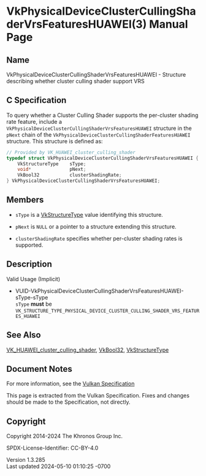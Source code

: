 # VkPhysicalDeviceClusterCullingShaderVrsFeaturesHUAWEI(3) Manual Page

## Name

VkPhysicalDeviceClusterCullingShaderVrsFeaturesHUAWEI - Structure
describing whether cluster culling shader support VRS



## <a href="#_c_specification" class="anchor"></a>C Specification

To query whether a Cluster Culling Shader supports the per-cluster
shading rate feature, include a
`VkPhysicalDeviceClusterCullingShaderVrsFeaturesHUAWEI` structure in the
`pNext` chain of the
`VkPhysicalDeviceClusterCullingShaderFeaturesHUAWEI` structure. This
structure is defined as:

``` c
// Provided by VK_HUAWEI_cluster_culling_shader
typedef struct VkPhysicalDeviceClusterCullingShaderVrsFeaturesHUAWEI {
    VkStructureType    sType;
    void*              pNext;
    VkBool32           clusterShadingRate;
} VkPhysicalDeviceClusterCullingShaderVrsFeaturesHUAWEI;
```

## <a href="#_members" class="anchor"></a>Members

- `sType` is a [VkStructureType](https://registry.khronos.org/vulkan/specs/1.3-extensions/man/html/VkStructureType.html) value identifying
  this structure.

- `pNext` is `NULL` or a pointer to a structure extending this
  structure.

- <span id="features-clusterShadingRate"></span> `clusterShadingRate`
  specifies whether per-cluster shading rates is supported.

## <a href="#_description" class="anchor"></a>Description

Valid Usage (Implicit)

- <a
  href="#VUID-VkPhysicalDeviceClusterCullingShaderVrsFeaturesHUAWEI-sType-sType"
  id="VUID-VkPhysicalDeviceClusterCullingShaderVrsFeaturesHUAWEI-sType-sType"></a>
  VUID-VkPhysicalDeviceClusterCullingShaderVrsFeaturesHUAWEI-sType-sType  
  `sType` **must** be
  `VK_STRUCTURE_TYPE_PHYSICAL_DEVICE_CLUSTER_CULLING_SHADER_VRS_FEATURES_HUAWEI`

## <a href="#_see_also" class="anchor"></a>See Also

[VK_HUAWEI_cluster_culling_shader](https://registry.khronos.org/vulkan/specs/1.3-extensions/man/html/VK_HUAWEI_cluster_culling_shader.html),
[VkBool32](https://registry.khronos.org/vulkan/specs/1.3-extensions/man/html/VkBool32.html), [VkStructureType](https://registry.khronos.org/vulkan/specs/1.3-extensions/man/html/VkStructureType.html)

## <a href="#_document_notes" class="anchor"></a>Document Notes

For more information, see the <a
href="https://registry.khronos.org/vulkan/specs/1.3-extensions/html/vkspec.html#VkPhysicalDeviceClusterCullingShaderVrsFeaturesHUAWEI"
target="_blank" rel="noopener">Vulkan Specification</a>

This page is extracted from the Vulkan Specification. Fixes and changes
should be made to the Specification, not directly.

## <a href="#_copyright" class="anchor"></a>Copyright

Copyright 2014-2024 The Khronos Group Inc.

SPDX-License-Identifier: CC-BY-4.0

Version 1.3.285  
Last updated 2024-05-10 01:10:25 -0700
